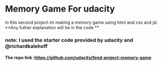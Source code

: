 # Memory Game For udacity
in this second project im making a memory game using html and css and js\  
**Any futher explanation will be in the code **

### **note: I used the starter code provided by udacity and @richardkalehoff**
#### The repo link :https://github.com/udacity/fend-project-memory-game
